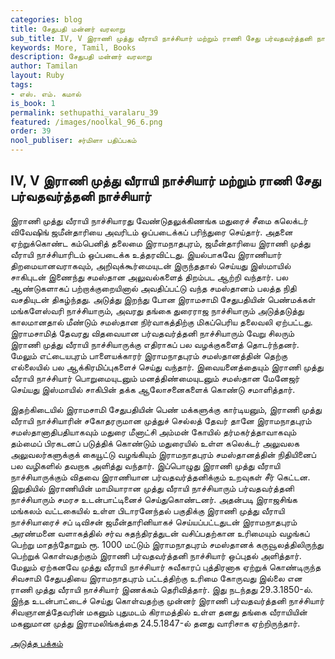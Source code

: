 ```yaml
---
categories: blog
title: சேதுபதி மன்னர் வரலாறு
sub_title: IV, V இராணி முத்து வீராயி நாச்சியார் மற்றும் ராணி சேது பர்வதவர்த்தனி நாச்சியார்
keywords: More, Tamil, Books
description: சேதுபதி மன்னர் வரலாறு
author: Tamilan
layout: Ruby
tags:
- எஸ். எம். கமால்
is_book: 1
permalink: sethupathi_varalaru_39
featured: /images/noolkal_96_6.png
order: 39
nool_publiser: சர்மிளா பதிப்பகம்
---
```



## IV, V இராணி முத்து வீராயி நாச்சியார் மற்றும் ராணி சேது பர்வதவர்த்தனி நாச்சியார்

இராணி முத்து வீராயி நாச்சியாரது வேண்டுதலுக்கிணங்க மதுரைச் சீமை கலெக்டர் விவேஷிங் ஜமீன்தாரியை அவரிடம் ஒப்படைக்கப் பரிந்துரை செய்தார். அதனை ஏற்றுக்கொண்ட கம்பெனித் தலைமை இராமநாதபுரம், ஜமீன்தாரியை இராணி முத்து வீராயி நாச்சியாரிடம் ஒப்படைக்க உத்தரவிட்டது. இயல்பாகவே இராணியார் திறமையானவராகவும், அறிவுக்கூர்மையுடன் இருந்ததால் செய்யது இஸ்மாயில் சாகிபுடன் இணைந்து சமஸ்தான அலுவல்களைத் திறம்பட ஆற்றி வந்தார். பல ஆண்டுகளாகப் பற்றாக்குறையினால் அவதிப்பட்டு வந்த சமஸ்தானம் பலத்த நிதி வசதியுடன் திகழ்ந்தது. அடுத்து இறந்து போன இராமசாமி சேதுபதியின் பெண்மக்கள் மங்களேஸ்வரி நாச்சியாரும், அவரது தங்கை துரைராஜ நாச்சியாரும் அடுத்தடுத்து காலமானதால் மீண்டும் சமஸ்தான நிர்வாகத்திற்கு மிகப்பெரிய தலைவலி ஏற்பட்டது. இராமசாமித் தேவரது விதவையான பர்வதவர்த்தனி நாச்சியாரும் வேறு சிலரும் இராணி முத்து வீராயி நாச்சியாருக்கு எதிராகப் பல வழக்குகளைத் தொடர்ந்தனர். மேலும் எட்டையபுரம் பாளையக்காரர் இராமநாதபுரம் சமஸ்தானத்தின் தெற்கு எல்லையில் பல ஆக்கிரமிப்புகளைச் செய்து வந்தார். இவையனைத்தையும் இராணி முத்து வீராயி நாச்சியார் பொறுமையுடனும் மனத்திண்மையுடனும் சமஸ்தான மேனேஜர் செய்யது இஸ்மாயில் சாகிபின் தக்க ஆலோசனைகளைக் கொண்டு சமாளித்தார்.

இதற்கிடையில் இராமசாமி சேதுபதியின் பெண் மக்களுக்கு கார்டியனும், இராணி முத்து வீராயி நாச்சியாரின் சகோதரருமான முத்துச் செல்லத் தேவர் தானே இராமநாதபுரம் சமஸ்தானாதிபதியாகவும் மதுரை மீனாட்சி அம்மன் கோயில் தர்மகர்த்தாவாகவும் தம்மைப் பிரகடனப் படுத்திக் கொண்டும் மதுரையில் உள்ள கலெக்டர் அலுவலக அலுவலர்களுக்குக் கையூட்டு வழங்கியும் இராமநாதபுரம் சமஸ்தானத்தின் நிதியினைப் பல வழிகளில் தவறாக அளித்து வந்தார். இப்பொழுது இராணி முத்து வீராயி நாச்சியாருக்கும் விதவை இராணியான பர்வதவர்த்தனிக்கும் உறவுகள் சீர் கெட்டன. இறுதியில் இராணியின் மாமியாரான முத்து வீராயி நாச்சியாரும் பர்வதவர்த்தனி நாச்சியாரும் சமரச உடன்பாட்டினைச் செய்துகொண்டனர். அதன்படி இராஜசிங்க மங்கலம் வட்டகையில் உள்ள பிடாரனேந்தல் பகுதிக்கு இராணி முத்து வீராயி நாச்சியாரைச் சப் டிவிசன் ஜமீன்தாரினியாகச் செய்யப்பட்டதுடன் இராமநாதபுரம் அரண்மனை வளாகத்தில் சர்வ சுதந்திரத்துடன் வசிப்பதற்கான உரிமையும் வழங்கப் பெற்று மாதந்தோறும் ரூ. 1000 மட்டும் இராமநாதபுரம் சமஸ்தானக் கருவூலத்திலிருந்து பெற்றுக் கொள்வதற்கும் இராணி பர்வதவர்த்தனி நாச்சியார் ஒப்புதல் அளித்தார். மேலும் ஏற்கனவே முத்து வீராயி நாச்சியார் சுவீகாரப் புத்திரனாக ஏற்றுக் கொண்டிருந்த சிவசாமி சேதுபதியை இராமநாதபுரம் பட்டத்திற்கு உரிமை கோருவது இல்லை என ராணி முத்து வீராயி நாச்சியார் இணக்கம் தெரிவித்தார். இது நடந்தது 29.3.1850-ல். இந்த உடன்பாட்டைச் செய்து கொள்வதற்கு முன்னர் இராணி பர்வதவர்த்தனி நாச்சியார் சிவஞானத்தேவரின் மகனும் புதுமடம் கிராமத்தில் உள்ள தனது தங்கை வீராயியின் மகனுமான முத்து இராமலிங்கத்தை 24.5.1847-ல் தனது வாரிசாக ஏற்றிருந்தார்.

[அடுத்த பக்கம்](sethupathi_varalaru_40)